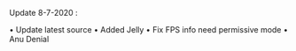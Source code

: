 Update 8-7-2020 :

• Update latest source
• Added Jelly
• Fix FPS info need permissive mode
• Anu Denial
